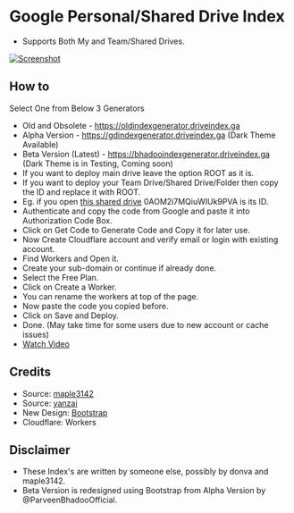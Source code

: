 # Google Personal/Shared Drive Index

* Supports Both My and Team/Shared Drives.

[![Screenshot](https://raw.githubusercontent.com/ParveenBhadooOfficial/Bhadoo-Drive-Index/master/images/beta-ss.PNG)](https://github.com/ParveenBhadooOfficial/Bhadoo-Drive-Index)

## How to

Select One from Below 3 Generators
* Old and Obsolete - https://oldindexgenerator.driveindex.ga
* Alpha Version - https://gdindexgenerator.driveindex.ga (Dark Theme Available)
* Beta Version (Latest) - https://bhadooindexgenerator.driveindex.ga (Dark Theme is in Testing, Coming soon)
* If you want to deploy main drive leave the option ROOT as it is.
* If you want to deploy your Team Drive/Shared Drive/Folder then copy the ID and replace it with ROOT.
* Eg. if you open [this shared drive](https://drive.google.com/drive/u/0/folders/0AOM2i7MQiuWIUk9PVA) 0AOM2i7MQiuWIUk9PVA is its ID.
* Authenticate and copy the code from Google and paste it into Authorization Code Box.
* Click on Get Code to Generate Code and Copy it for later use.
* Now Create Cloudflare account and verify email or login with existing account.
* Find Workers and Open it.
* Create your sub-domain or continue if already done.
* Select the Free Plan.
* Click on Create a Worker.
* You can rename the workers at top of the page.
* Now paste the code you copied before.
* Click on Save and Deploy.
* Done. (May take time for some users due to new account or cache issues)
* [Watch Video](https://www.youtube.com/watch?v=8WMddzVX1Dw&feature=youtu.be)

## Credits

* Source: [maple3142](https://github.com/maple3142/GDIndex)
* Source: [yanzai](https://github.com/yanzai/goindex)
* New Design: [Bootstrap](https://getbootstrap.com)
* Cloudflare: Workers

## Disclaimer

* These Index's are written by someone else, possibly by donva and maple3142.
* Beta Version is redesigned using Bootstrap from Alpha Version by @ParveenBhadooOfficial.
